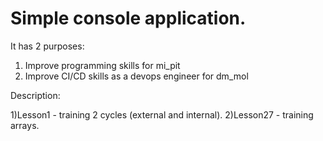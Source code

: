 # Simple console application.
It has 2 purposes:
1) Improve programming skills for mi_pit
2) Improve CI/CD skills as a devops engineer for dm_mol

Description:

1)Lesson1 - training 2 cycles (external and internal).
2)Lesson27 - training arrays.
